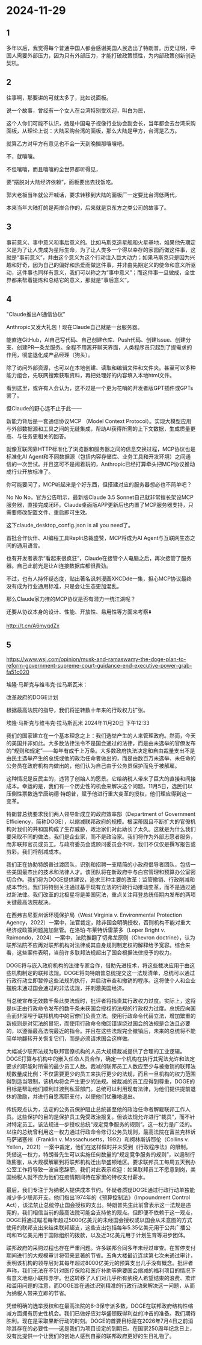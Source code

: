 # 2024-11-29

## 1

多年以后，我觉得每个普通中国人都会感谢美国人民选出了特朗普。历史证明，中国人需要外部压力，因为只有外部压力，才能打破政策惯性，为内部政策创新创造契机。 ​​​

## 2

往事啊，那要讲的可就太多了，比如说面板。

说一个故事，曾经有一个女人在台湾特别受欢迎，叫白为民，

这个人你们可能不认识，她是中国电子视像行业协会副会长，当年都会去台湾采购面板，从理论上说：大陆采购台湾的面板，那么大陆是甲方，台湾是乙方。

就算乙方对甲方有意见也不会一天到晚搁那嚷嚷吧。

不，就嚷嚷。

不但嚷嚷，而且嚷嚷的全世界都听得见，

要“摆脱对大陆经济依赖”，面板要出去找饭吃。

郭大老板当年就公开喊话，要求转移到大陆的面板厂一定要比台湾低两代，

本来当年大陆打的是两岸合作的，后来就是京东方之类公司的故事了。

## 3

事前意义、事中意义和事后意义的。比如马斯克造星舰和火星基地，如果他先期定义是为了让人类成为星际生命，为了让人类多一个得以幸存的家园而做这件事，这就是“事前意义”，并由这个意义为这个行动注入巨大动力；如果马斯克只是因为兴趣和好奇，因为自己的偏好和热爱而做这件事，并非由先期定义的使命和意义所驱动，这件事也同样有意义，我们可以称之为“事中意义”；而这件事一旦做成，全世界都来帮着提炼和总结它的意义，那就是“事后意义”。

## 4

"Claude推出AI通信协议" 

Anthropic又发大礼包！现在Claude自己就是一台服务器。

能直连GitHub，AI自己写代码、自己创建仓库、Push代码、创建Issue、创建分支、创建PR一条龙服务。全程不用离开聊天界面，人类程序员只起到了提需求的作用，彻底退化成产品经理（狗头）。

除了访问外部资源，也可以在本地创建、读取和编辑文件和文件夹。甚至可以多种能力组合，先联网搜索获取资料，再把处理好的内容填入本地html文件。

看到这里，或许有人会认为，这不过是一个更为花哨的开发者版GPT插件或GPTs罢了。

但Claude的野心远不止于此——

新能力背后是一套通信协议MCP （Model Context Protocol）。实现大模型应用与外部数据源和工具之间的无缝集成，帮助AI获得所需的上下文数据，生成质量更高、与任务更相关的回答。

就像互联网靠HTTP标准化了浏览器和服务器之间的信息交换过程，MCP协议也是标准化AI Agent和不同数据源（包括内容存储库、业务工具和开发环境）之间通信的一次尝试。并且这可不是闹着玩的，Anthropic已经打算牵头把MCP协议推动成行业开放标准了。

你可能要问了，MCP听起来是个好东西，但搭建对应的服务器想必也不简单吧？

No No No，官方公告明示，最新版Claude 3.5 Sonnet自己就非常擅长架设MCP服务器，直接完成闭环。Claude桌面版APP更新后也内置了MCP服务器支持，只需要修改配置文件、重启即可生效。

这下claude_desktop_config.json is all you need了。

首批合作伙伴、AI编程工具Replit总裁盛赞，MCP将成为AI Agent与互联网生态之间的通用语言。

也有开发者表示“看起来很疯狂”，Claude在接管个人电脑之后，再次接管了服务器。自己此前光是让AI连接数据库都很费劲。

不过，也有人持怀疑态度，贴出著名讽刺漫画XKCDde一集，担心MCP协议最终没有成为行业通用标准，只是会让生态更加混乱。

那么Claude家力推的MCP协议是否有潜力一统江湖呢？

还要从协议本身的设计、性能、开放性、易用性等方面来考察⬇️

http://t.cn/A6myqdZx

## 5

https://www.wsj.com/opinion/musk-and-ramaswamy-the-doge-plan-to-reform-government-supreme-court-guidance-end-executive-power-grab-fa51c020

埃隆·马斯克与维韦克·拉马斯瓦米：

改革政府的DOGE计划

根据最高法院的指导，我们将逆转数十年来的行政权力扩张。

埃隆·马斯克与维韦克·拉马斯瓦米 2024年11月20日 下午12:33

我们的国家建立在一个基本理念之上：我们选举产生的人来管理政府。然而，今天的美国并非如此。大多数法律法令不是国会通过的法律，而是由未选举的官僚发布的“规则和规定”——每年有成千上万条。大多数政府执法决定和自由裁量支出不是由民主选举产生的总统或他的政治任命者做出的，而是由数百万未选举、未任命的公务员在政府机构内做出的，他们认为自己由于公务员保护而免于被解雇。

这种情况是反民主的，违背了创始人的愿景。它给纳税人带来了巨大的直接和间接成本。幸运的是，我们有一个历史性的机会来解决这个问题。11月5日，选民们以压倒性票数选举唐纳德·特朗普，赋予他进行重大变革的授权，他们理应得到这一变革。

特朗普总统要求我们两人领导新成立的政府效率部（Department of Government Efficiency，简称DOGE），以缩减联邦政府的规模。根深蒂固且不断扩大的官僚机构对我们的共和国构成了生存威胁，政治家们对此助长了太久。这就是为什么我们要采取不同的做法。我们是企业家，而不是政治家。我们将作为外部志愿者服务，而非联邦官员或员工。与政府委员会或顾问委员会不同，我们不仅仅是撰写报告或剪彩。我们将削减成本。

我们正在协助特朗普过渡团队，识别和招聘一支精简的小政府倡导者团队，包括一些美国最杰出的技术和法律人才。该团队将在新政府中与白宫管理和预算办公室密切合作。我们将为DOGE提供建议，追求三种主要的改革：监管撤销、行政削减和成本节约。我们将特别关注通过基于现有立法的行政行动推动变革，而不是通过通过新法律。我们改革的北极星将是美国宪法，重点关注拜登总统任期内发布的两项关键最高法院裁决。

在西弗吉尼亚州诉环境保护局（West Virginia v. Environmental Protection Agency，2022）一案中，法官裁定，除非国会明确授权，否则机构不能对重大经济或政策问题施加监管。在洛珀·布莱特诉雷蒙多（Loper Bright v. Raimondo，2024）一案中，法院推翻了切弗龙原则（Chevron doctrine），认为联邦法院不应再对联邦机构对法律或其自身规则制定权的解释给予宽容。综合来看，这些案件表明，当前许多联邦法规超出了国会根据法律授予的权力。

DOGE将与嵌入政府机构的法律专家合作，借助先进技术，将这些裁决应用于由这些机构制定的联邦法规。DOGE将向特朗普总统提交这一法规清单，总统可以通过行政行动立即暂停这些法规的执行，并启动审查和撤销的程序。这将使个人和企业摆脱未通过国会通过的非法法规，并刺激美国经济。

当总统宣布无效数千条此类法规时，批评者将指责其行政权力过度。实际上，这将是纠正由行政命令发布的数千条未获国会授权的法规的行政权力过度。总统应向国会而非深埋于联邦机构中的官僚们负责立法。使用行政命令代替立法，增加繁重的新规则是对宪法的冒犯，而使用行政命令撤回错误绕过国会的法规是合法且必要的，以遵循最高法院最近的指令。并且在这些法规完全撤销后，未来的总统将不能简单地翻转开关恢复它们，而是必须请求国会这样做。

大幅减少联邦法规为联邦官僚机构的人员大规模裁减提供了合理的工业逻辑。DOGE打算与机构中的嵌入任命人员合作，确定一个机构在执行其宪法允许和法定要求的职能时所需的最少员工人数。裁减的联邦员工人数应至少与被撤销的联邦法规数量成比例：不仅需要更少的员工来执行更少的法规，而且一旦机构的权力范围得到适当限制，该机构将会产生更少的法规。被裁减的员工应得到尊重，DOGE的目标是帮助他们顺利过渡到私营部门。总统可以利用现有法律，为他们提供提前退休的激励，并进行自愿离职支付，以便他们优雅地退出。

传统观点认为，法定的公务员保护阻止总统甚至他的政治任命者解雇联邦工作人员。这些保护的目的是保护员工免受政治报复。但该法规允许进行“裁员”，而不针对特定员工。该法规进一步授权总统“规定竞争服务的规则”。这一权力是广泛的。以往的总统曾利用这一权力通过行政命令修订公务员规则，最高法院在富兰克林诉马萨诸塞州（Franklin v. Massachusetts，1992）和柯林斯诉耶伦（Collins v. Yellen，2021）一案中裁定，他们在这样做时并未受到《行政程序法》的限制。凭借这一权力，特朗普先生可以实施任何数量的“规定竞争服务的规则”，以遏制行政膨胀，从大规模解雇到将联邦机构迁出华盛顿地区。要求联邦员工每周五天到办公室工作将导致一波自愿辞职，我们对此表示欢迎：如果联邦员工不愿意到岗，美国纳税人就不应为他们在疫情期间待在家里的特权支付薪水。

最后，我们专注于为纳税人提供成本节约。怀疑者质疑DOGE通过行政行动单独能减少多少联邦开支。他们指出1974年的《预算控制法》（Impoundment Control Act），该法禁止总统停止国会授权的支出。特朗普先生此前曾表示这一法规是违宪的，我们相信当前的最高法院可能会支持他的观点。但即便不依赖于这一观点，DOGE将通过瞄准每年超过5000亿美元的未经国会授权或以国会从未意图的方式使用的联邦支出来结束联邦超支，这些支出包括每年5.35亿美元用于公共广播公司和15亿美元用于国际组织的拨款，以及近3亿美元用于计划生育等进步团体。

联邦政府的采购过程也存在严重问题。许多联邦合同多年未经过审查。在暂停支付期间进行的大规模审计将带来显著的节省。五角大楼最近连续第七次未通过审计，表明该机构的领导层对其每年超过8000亿美元的预算支出几乎没有概念。批评者声称，我们无法在不针对医疗保险和医疗补助等需要国会缩减的福利项目的情况下有意义地缩小联邦赤字。但这转移了人们对几乎所有纳税人希望结束的浪费、欺诈和滥用问题的注意，而DOGE旨在通过识别精准的行政行动来解决这一问题，从而为纳税人带来立即的节省。

凭借明确的选举授权和在最高法院的6-3保守派多数，DOGE在联邦政府结构性缩减方面拥有历史性机会。我们已做好应对华盛顿既得利益的冲击的准备。我们期待胜利。现在是采取果断行动的时刻。DOGE的首要目标是在2026年7月4日之前消除其存在的必要性——这是我们为项目设定的到期日。在国家250周年纪念日上，没有比提供一个让我们的创始人感到自豪的联邦政府更好的生日礼物了。

